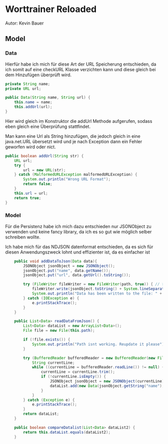 # Worttrainer Reloaded

Autor: Kevin Bauer

## Model

  

### Data

  

Hierfür habe ich mich für diese Art der URL Speicherung entschieden, da ich somit auf eine checkURL Klasse verzichten kann und diese gleich bei dem Hinzufügen überprüft wird.

  

```java
private String name;
private URL url;

public Data(String name, String url) {
    this.name = name;
    this.addUrl(url);
}
```

  

Hier wird gleich im Konstruktor die addUrl Methode aufgerufen, sodass eben gleich eine Überprüfung stattfindet.

Man kann eine Url als String hinzufügen, die jedoch gleich in eine java.net.URL übersetzt wird und je nach Exception dann ein Fehler geworfen wird oder nict.

  

```java
public boolean addUrl(String str) {
    URL url;
    try {
        url = new URL(str);
    } catch (MalformedURLException malformedURLException) {
        System.out.println("Wrong URL Format");
        return false;
    }
    this.url = url;
    return true;
}
```

### Model

Für die Persistenz habe ich mich dazu entschieden nur JSONObject zu verwenden und keine fancy library, da ich es so gut wie möglich selber schreiben wollte.

Ich habe mich für das NDJSON datenformat entschieden, da es sich für diesen Anwendungszweck lohnt und effizienter ist, da es einfacher ist

```java
    public void addDataToJson(Data data){
        JSONObject jsonObject = new JSONObject();
        jsonObject.put("name", data.getName());
        jsonObject.put("url", data.getUrl().toString());

        try (FileWriter fileWriter = new FileWriter(path, true)) { // true, da es an Zeile anfügt ~kbauer
            fileWriter.write(jsonObject.toString() + System.lineSeparator());
            System.out.println("Data has been written to the file: " + path);
        } catch (IOException e) {
            e.printStackTrace();
        }
    }

    public List<Data> readDataFromJson() {
        List<Data> dataList = new ArrayList<Data>();
        File file = new File(this.path);

        if (!file.exists()) {
            System.out.println("Path isnt working. Reupdate it please");
        }

        try (BufferedReader bufferedReader = new BufferedReader(new FileReader(file))) {
            String currentLine;
            while ((currentLine = bufferedReader.readLine()) != null) {
                currentLine = currentLine.trim();
                if (!currentLine.isEmpty()) {
                    JSONObject jsonObject = new JSONObject(currentLine);
                    dataList.add(new Data(jsonObject.getString("name"), jsonObject.getString("url")));
                }
            }
        } catch (Exception e) {
            e.printStackTrace();
        }
        return dataList;
    }

    public boolean compareDatalist(List<Data> dataList2) {
        return this.dataList.equals(dataList2);
    }
```

